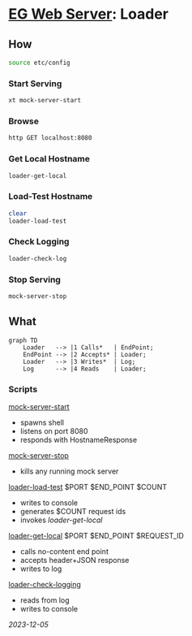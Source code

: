 


# [EG Web Server](../README.md): Loader


## How
```bash
source etc/config
```

### Start Serving
```bash
xt mock-server-start
```

### Browse
```bash
http GET localhost:8080
```

### Get Local Hostname
```bash
loader-get-local
```

### Load-Test Hostname
```bash
clear
loader-load-test
```

### Check Logging
```bash
loader-check-log
```

### Stop Serving
```bash
mock-server-stop
```

## What
```mermaid
graph TD
    Loader   --> |1 Calls*   | EndPoint;
    EndPoint --> |2 Accepts* | Loader;
    Loader   --> |3 Writes*  | Log;
    Log      --> |4 Reads    | Loader;
```

### Scripts
[mock-server-start](bin/mock-server-start)
* spawns shell
* listens on port 8080
* responds with HostnameResponse

[mock-server-stop](bin/mock-server-stop)
* kills any running mock server

[loader-load-test](bin/loader-load-test) $PORT $END_POINT $COUNT
* writes to console
* generates $COUNT request ids
* invokes *loader-get-local*

[loader-get-local](bin/loader-get-local) $PORT $END_POINT $REQUEST_ID
* calls no-content end point
* accepts header+JSON response
* writes to log

[loader-check-logging](bin/loader-check-logging)
* reads from log
* writes to console

*2023-12-05*
